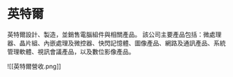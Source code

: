 # 英特爾

英特爾設計、製造，並銷售電腦組件與相關產品。 該公司主要產品包括：微處理器、晶片組、內嵌處理及微控器、快閃記憶體、圖像產品、網路及通訊產品、系統管理軟體、視訊會議產品，以及數位影像產品。

![[英特爾營收.png]]